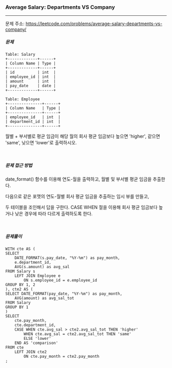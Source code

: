 ###  Average Salary: Departments VS Company

------

문제 주소: https://leetcode.com/problems/average-salary-departments-vs-company/



##### 문제

```
Table: Salary
+-------------+------+
| Column Name | Type |
+-------------+------+
| id          | int  |
| employee_id | int  |
| amount      | int  |
| pay_date    | date |
+-------------+------+

Table: Employee
+---------------+------+
| Column Name   | Type |
+---------------+------+
| employee_id   | int  |
| department_id | int  |
+---------------+------+
```

월별 + 부서별로 평균 임금이 해당 월의 회사 평균 임금보다 높으면 'higher', 같으면 'same', 낮으면 'lower'로 출력하시오.    



​    

##### 문제 접근 방법

date_format() 함수를 이용해 연도-월을 출력하고, 월별 및 부서별 평균 임금을 추출한다.    

다음으로 같은 포맷의 연도-월별 회사 평균 임금을 추출하는 임시 뷰를 만들고,   

두 테이블을 조인해서 답을 구한다. CASE WHEN 절을 이용해 회사 평균 임금보다 높거나 낮은 경우에 따라 다르게 출력하도록 한다.       

​     

##### 문제풀이

```
WITH cte AS (
SELECT
    DATE_FORMAT(s.pay_date, "%Y-%m") as pay_month,
    e.department_id,
    AVG(s.amount) as avg_sal
FROM Salary s
    LEFT JOIN Employee e
        ON s.employee_id = e.employee_id
GROUP BY 1, 2
), cte2 AS (
SELECT DATE_FORMAT(pay_date, "%Y-%m") as pay_month,
    AVG(amount) as avg_sal_tot
FROM Salary
GROUP BY 1
)
SELECT 
    cte.pay_month,
    cte.department_id,
    CASE WHEN cte.avg_sal > cte2.avg_sal_tot THEN 'higher' 
        WHEN cte.avg_sal = cte2.avg_sal_tot THEN 'same'
        ELSE 'lower'
    END AS 'comparison'
FROM cte
    LEFT JOIN cte2
        ON cte.pay_month = cte2.pay_month
;
```

​    
